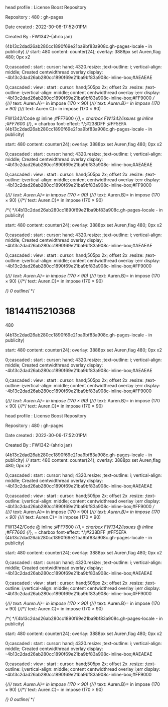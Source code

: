 

head profile : License Boost Repository 
 
  Repository : 480 : gh-pages 
  
Date created : 2022-30-06-17:52:01PM

  Created By : FW1342-(ahrlo jan) 
  
(4b13c2dad26ab280cc1890f69e21ba9bf83a908c.gh-pages-locale - in publicity)
  /*/*
 start: 480 
  content: counter(24);
  overlay: 3888px set Auren,flag 480; 0px x2
  
   0;cascaded : start : cursor: hand; 4320.resize: ;text-outline: i;
   vertical-align: middle; Created centwidthread overlay
   display: -4b13c2dad26ab280cc1890f69e21ba9bf83a908c-inline-box;#AEAEAE 
   
   0;cascaded : view : start : cursor: hand;505px 2x; offset 2x 
       .resize: ;text-outline: i;vertical-align: middle; content 
       centwidthread overlay i;err display: -4b13c2dad26ab280cc1890f69e21ba9bf83a908c-inline-box;#FF9000
   */    
 {*/*/*/
 text:  Auren.A}= in impose (170 × 90)
 {*/*/*/
 text:  Auren.B}= in impose (170 × 90)
 {*/*/*/
 text:  Auren.C}= in impose (170 × 90)

 FW1342/Code @ inline ;#FF7600 {*/},= charbox
 FW1342/issues @ inline ;#FF7600 {*/}, = charbox
 font-effect: */;#238DFF  ;#FF5EFA (4b13c2dad26ab280cc1890f69e21ba9bf83a908c.gh-pages-locale - in publicity)

 start: 480 
  content: counter(24);
  overlay: 3888px set Auren,flag 480; 0px x2
  
   0;cascaded : start : cursor: hand; 4320.resize: ;text-outline: i;
   vertical-align: middle; Created centwidthread overlay
   display: -4b13c2dad26ab280cc1890f69e21ba9bf83a908c-inline-box;#AEAEAE 
   
   0;cascaded : view : start : cursor: hand;505px 2x; offset 2x 
       .resize: ;text-outline: i;vertical-align: middle; content 
       centwidthread overlay i;err display: -4b13c2dad26ab280cc1890f69e21ba9bf83a908c-inline-box;#FF9000
       
 {*/*/*/
 text:  Auren.A}= in impose (170 × 90)
 {*/*/*/
 text:  Auren.B}= in impose (170 × 90)
 {*/*/*/
 text:  Auren.C}= in impose (170 × 90)

 /*{ */(4b13c2dad26ab280cc1890f69e21ba9bf83a908c.gh-pages-locale - in publicity)

 start: 480 
  content: counter(24);
  overlay: 3888px set Auren,flag 480; 0px x2
  
   0;cascaded : start : cursor: hand; 4320.resize: ;text-outline: i;
   vertical-align: middle; Created centwidthread overlay
   display: -4b13c2dad26ab280cc1890f69e21ba9bf83a908c-inline-box;#AEAEAE 
   
   0;cascaded : view : start : cursor: hand;505px 2x; offset 2x 
       .resize: ;text-outline: i;vertical-align: middle; content 
       centwidthread overlay i;err display: -4b13c2dad26ab280cc1890f69e21ba9bf83a908c-inline-box;#FF9000
       
 {*/*/*/
 text:  Auren.A}= in impose (170 × 90)
 {*/*/*/
 text:  Auren.B}= in impose (170 × 90)
 {*/*/*/
 text:  Auren.C}= in impose (170 × 90)

  /*} 0 outline*/ */

# 18144115210368
 
  480 
  
  (4b13c2dad26ab280cc1890f69e21ba9bf83a908c.gh-pages-locale - in publicity)

 start: 480 
  content: counter(24);
  overlay: 3888px set Auren,flag 480; 0px x2
  
   0;cascaded : start : cursor: hand; 4320.resize: ;text-outline: i;
   vertical-align: middle; Created centwidthread overlay
   display: -4b13c2dad26ab280cc1890f69e21ba9bf83a908c-inline-box;#AEAEAE 
   
   0;cascaded : view : start : cursor: hand;505px 2x; offset 2x 
       .resize: ;text-outline: i;vertical-align: middle; content 
       centwidthread overlay i;err display: -4b13c2dad26ab280cc1890f69e21ba9bf83a908c-inline-box;#FF9000
       
 {*/*/*/
 text:  Auren.A}= in impose (170 × 90)
 {*/*/*/
 text:  Auren.B}= in impose (170 × 90)
 {*/*/*/
 text:  Auren.C}= in impose (170 × 90)

 
head profile : License Boost Repository 
 
  Repository : 480 : gh-pages 
  
Date created : 2022-30-06-17:52:01PM

  Created By : FW1342-(ahrlo jan) 
  
(4b13c2dad26ab280cc1890f69e21ba9bf83a908c.gh-pages-locale - in publicity)
  /*/*
 start: 480 
  content: counter(24);
  overlay: 3888px set Auren,flag 480; 0px x2
  
   0;cascaded : start : cursor: hand; 4320.resize: ;text-outline: i;
   vertical-align: middle; Created centwidthread overlay
   display: -4b13c2dad26ab280cc1890f69e21ba9bf83a908c-inline-box;#AEAEAE 
   
   0;cascaded : view : start : cursor: hand;505px 2x; offset 2x 
       .resize: ;text-outline: i;vertical-align: middle; content 
       centwidthread overlay i;err display: -4b13c2dad26ab280cc1890f69e21ba9bf83a908c-inline-box;#FF9000
   */    
 {*/*/*/
 text:  Auren.A}= in impose (170 × 90)
 {*/*/*/
 text:  Auren.B}= in impose (170 × 90)
 {*/*/*/
 text:  Auren.C}= in impose (170 × 90)

 FW1342/Code @ inline ;#FF7600 {*/},= charbox
 FW1342/issues @ inline ;#FF7600 {*/}, = charbox
 font-effect: */;#238DFF  ;#FF5EFA (4b13c2dad26ab280cc1890f69e21ba9bf83a908c.gh-pages-locale - in publicity)

 start: 480 
  content: counter(24);
  overlay: 3888px set Auren,flag 480; 0px x2
  
   0;cascaded : start : cursor: hand; 4320.resize: ;text-outline: i;
   vertical-align: middle; Created centwidthread overlay
   display: -4b13c2dad26ab280cc1890f69e21ba9bf83a908c-inline-box;#AEAEAE 
   
   0;cascaded : view : start : cursor: hand;505px 2x; offset 2x 
       .resize: ;text-outline: i;vertical-align: middle; content 
       centwidthread overlay i;err display: -4b13c2dad26ab280cc1890f69e21ba9bf83a908c-inline-box;#FF9000
       
 {*/*/*/
 text:  Auren.A}= in impose (170 × 90)
 {*/*/*/
 text:  Auren.B}= in impose (170 × 90)
 {*/*/*/
 text:  Auren.C}= in impose (170 × 90)

 /*{ */(4b13c2dad26ab280cc1890f69e21ba9bf83a908c.gh-pages-locale - in publicity)

 start: 480 
  content: counter(24);
  overlay: 3888px set Auren,flag 480; 0px x2
  
   0;cascaded : start : cursor: hand; 4320.resize: ;text-outline: i;
   vertical-align: middle; Created centwidthread overlay
   display: -4b13c2dad26ab280cc1890f69e21ba9bf83a908c-inline-box;#AEAEAE 
   
   0;cascaded : view : start : cursor: hand;505px 2x; offset 2x 
       .resize: ;text-outline: i;vertical-align: middle; content 
       centwidthread overlay i;err display: -4b13c2dad26ab280cc1890f69e21ba9bf83a908c-inline-box;#FF9000
       
 {*/*/*/
 text:  Auren.A}= in impose (170 × 90)
 {*/*/*/
 text:  Auren.B}= in impose (170 × 90)
 {*/*/*/
 text:  Auren.C}= in impose (170 × 90)

  /*} 0 outline*/ */
